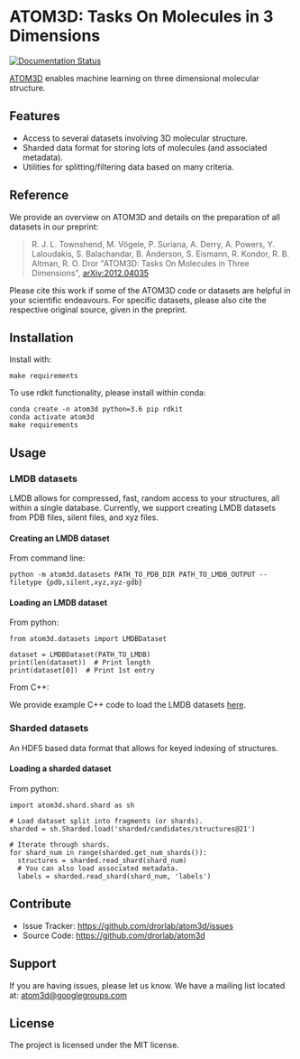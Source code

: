 # ATOM3D: Tasks On Molecules in 3 Dimensions

[![Documentation
Status](https://readthedocs.org/projects/atom3d/badge/?version=latest)](http://atom3d.readthedocs.io/?badge=latest)

[ATOM3D](https://www.atom3d.ai/) enables machine learning on three dimensional molecular structure.

## Features

* Access to several datasets involving 3D molecular structure. 
* Sharded data format for storing lots of molecules (and associated metadata).
* Utilities for splitting/filtering data based on many criteria.


## Reference

We provide an overview on ATOM3D and details on the preparation of all datasets in our preprint:

> R. J. L. Townshend, M. Vögele, P. Suriana, A. Derry, A. Powers, Y. Laloudakis, S. Balachandar, B. Anderson, S. Eismann, R. Kondor, R. B. Altman, R. O. Dror "ATOM3D: Tasks On Molecules in Three Dimensions", [arXiv:2012.04035](https://arxiv.org/abs/2012.04035)
  
Please cite this work if some of the ATOM3D code or datasets are helpful in your scientific endeavours. For specific datasets, please also cite the respective original source, given in the preprint.


## Installation

Install with:

```
make requirements
```
    
To use rdkit functionality, please install within conda:

```
conda create -n atom3d python=3.6 pip rdkit
conda activate atom3d
make requirements
```

## Usage

### LMDB datasets

LMDB allows for compressed, fast, random access to your structures, all within a
single database.  Currently, we support creating LMDB datasets from PDB files, silent files, and xyz files.

#### Creating an LMDB dataset

From command line:
```
python -m atom3d.datasets PATH_TO_PDB_DIR PATH_TO_LMDB_OUTPUT --filetype {pdb,silent,xyz,xyz-gdb} 
```

#### Loading an LMDB dataset

From python:
```
from atom3d.datasets import LMDBDataset

dataset = LMDBDataset(PATH_TO_LMDB)
print(len(dataset))  # Print length
print(dataset[0])  # Print 1st entry
```

From C++:

 We provide example C++ code to load the LMDB datasets [here](https://github.com/drorlab/atom3d/tree/master/atom3d/cpp/lmdb-reader).

### Sharded datasets

An HDF5 based data format that allows for keyed indexing of structures.

#### Loading a sharded dataset

From python:
```
import atom3d.shard.shard as sh

# Load dataset split into fragments (or shards).
sharded = sh.Sharded.load('sharded/candidates/structures@21')

# Iterate through shards.
for shard_num in range(sharded.get_num_shards()):
  structures = sharded.read_shard(shard_num)
  # You can also load associated metadata.
  labels = sharded.read_shard(shard_num, 'labels')
```

## Contribute

* Issue Tracker: https://github.com/drorlab/atom3d/issues
* Source Code: https://github.com/drorlab/atom3d

## Support

If you are having issues, please let us know.
We have a mailing list located at: atom3d@googlegroups.com

## License

The project is licensed under the MIT license.
